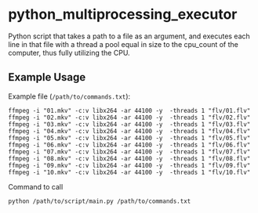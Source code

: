 python_multiprocessing_executor
===============================

Python script that takes a path to a file as an argument, and executes each line in that file with a thread a pool equal in size to the cpu_count of the computer, thus fully utilizing the CPU.

## Example Usage
Example file (`/path/to/commands.txt`):
```
ffmpeg -i "01.mkv" -c:v libx264 -ar 44100 -y  -threads 1 "flv/01.flv"
ffmpeg -i "02.mkv" -c:v libx264 -ar 44100 -y  -threads 1 "flv/02.flv"
ffmpeg -i "03.mkv" -c:v libx264 -ar 44100 -y  -threads 1 "flv/03.flv"
ffmpeg -i "04.mkv" -c:v libx264 -ar 44100 -y  -threads 1 "flv/04.flv"
ffmpeg -i "05.mkv" -c:v libx264 -ar 44100 -y  -threads 1 "flv/05.flv"
ffmpeg -i "06.mkv" -c:v libx264 -ar 44100 -y  -threads 1 "flv/06.flv"
ffmpeg -i "07.mkv" -c:v libx264 -ar 44100 -y  -threads 1 "flv/07.flv"
ffmpeg -i "08.mkv" -c:v libx264 -ar 44100 -y  -threads 1 "flv/08.flv"
ffmpeg -i "09.mkv" -c:v libx264 -ar 44100 -y  -threads 1 "flv/09.flv"
ffmpeg -i "10.mkv" -c:v libx264 -ar 44100 -y  -threads 1 "flv/10.flv"
```

Command to call

```
python /path/to/script/main.py /path/to/commands.txt
```
